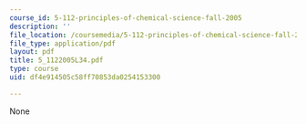 ```yaml
---
course_id: 5-112-principles-of-chemical-science-fall-2005
description: ''
file_location: /coursemedia/5-112-principles-of-chemical-science-fall-2005/df4e914505c58ff70853da0254153300_5_1122005L34.pdf
file_type: application/pdf
layout: pdf
title: 5_1122005L34.pdf
type: course
uid: df4e914505c58ff70853da0254153300

---
```

None